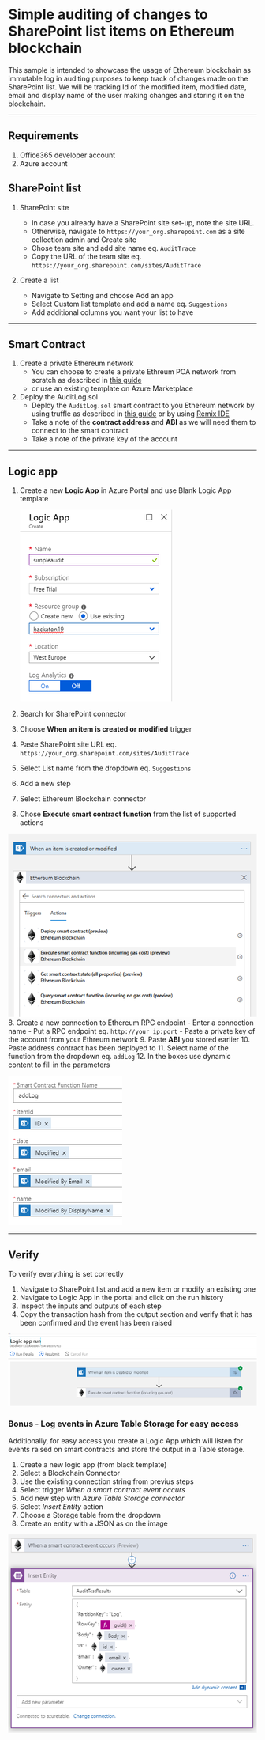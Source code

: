 # Simple auditing of changes to SharePoint list items on Ethereum blockchain

This sample is intended to showcase the usage of Ethereum blockchain as immutable log in auditing purposes to keep track of changes made on the SharePoint list.
We will be tracking Id of the modified item, modified date, email and display name of the user making changes and storing it on the blockchain. 

---
## Requirements 
1. Office365 developer account
2. Azure account

## SharePoint list

1. SharePoint site
    - In case you already have a SharePoint site set-up, note the site URL.
    - Otherwise, navigate to `https://your_org.sharepoint.com` as a site collection admin and Create site
    - Chose team site and add site name eq. `AuditTrace`
    - Copy the URL of the team site eq. `https://your_org.sharepoint.com/sites/AuditTrace`

2. Create a list
    - Navigate to Setting and choose Add an app
    - Select Custom list template and add a name eq. `Suggestions`
    - Add additional columns you want your list to have

---

## Smart Contract

1. Create a private Ethereum network
    - You can choose to create a private Ethreum POA network from scratch as described in [this guide](https://github.com/caleteeter/smartcontractdev/blob/master/example1-setup.md)
    - or use an existing template on Azure Marketplace
2. Deploy the AuditLog.sol
    - Deploy the `AuditLog.sol` smart contract to you Ethereum network by using truffle as described in [this guide](https://github.com/caleteeter/smartcontractdev/blob/master/walkthrough1.md) or by using [Remix IDE](https://remix.ethereum.org)
    - Take a note of the **contract address** and **ABI** as we will need them to connect to the smart contract
    - Take a note of the private key of the account

---

## Logic app

1. Create a new **Logic App** in Azure Portal and use Blank Logic App template
    
    ![Create a Logic App](./resources/logicapp01.png)
2. Search for SharePoint connector
2. Choose **When an item is created or modified** trigger
3. Paste SharePoint site URL eq. `https://your_org.sharepoint.com/sites/AuditTrace`
4. Select List name from the dropdown eq. `Suggestions`
5. Add a new step
6. Select Ethereum Blockchain connector
7. Chose **Execute smart contract function** from the list of supported actions

![Connector](./resources/logicapp02.png)
8. Create a new connection to Ethereum RPC endpoint
    - Enter a connection name
    - Put a RPC endpoint eq. `http://your_ip:port`
    - Paste a private key of the account from your Ethreum network
9. Paste **ABI** you stored earlier
10. Paste address contract has been deployed to
11. Select name of the function from the dropdown eq. `addLog`
12. In the boxes use dynamic content to fill in the parameters

![Parameters](./resources/logicapp03.png)

---

## Verify
To verify everything is set correctly
1. Navigate to SharePoint list and add a new item or modify an existing one
2. Navigate to Logic App in the portal and click on the run history
3. Inspect the inputs and outputs of each step
4. Copy the transaction hash from the output section and verify that it has been confirmed and the event has been raised

![Run history](./resources/runhistory.png)


### Bonus - Log events in Azure Table Storage for easy access
Additionally, for easy access you create a Logic App which will listen for events raised on smart contracts and store the output in a Table storage.
1. Create a new logic app (from black template)
2. Select a Blockchain Connector
3. Use the existing connection string from previus steps
3. Select trigger *When a smart contract event occurs*
4. Add new step with *Azure Table Storage connector*
5. Select *Insert Entity* action
6. Choose a Storage table from the dropdown
7. Create an entity with a JSON as on the image

![Log Events](./resources/events.png)




